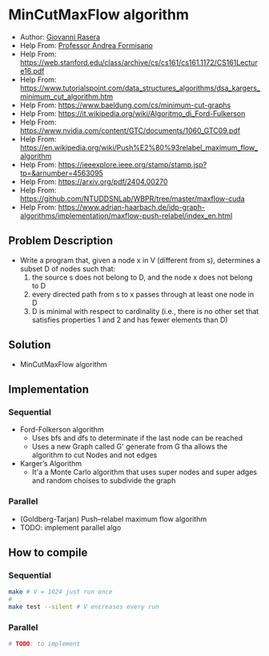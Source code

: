 # MinCutMaxFlow algorithm
- Author: [Giovanni Rasera](https://github.com/GiovanniRaseraF)
- Help From: [Professor Andrea Formisano](https://users.dimi.uniud.it/~andrea.formisano/)
- Help From: https://web.stanford.edu/class/archive/cs/cs161/cs161.1172/CS161Lecture16.pdf
- Help From: https://www.tutorialspoint.com/data_structures_algorithms/dsa_kargers_minimum_cut_algorithm.htm
- Help From: https://www.baeldung.com/cs/minimum-cut-graphs
- Help From: https://it.wikipedia.org/wiki/Algoritmo_di_Ford-Fulkerson
- Help From: https://www.nvidia.com/content/GTC/documents/1060_GTC09.pdf
- Help From: https://en.wikipedia.org/wiki/Push%E2%80%93relabel_maximum_flow_algorithm
- Help From: https://ieeexplore.ieee.org/stamp/stamp.jsp?tp=&arnumber=4563095
- Help From: https://arxiv.org/pdf/2404.00270
- Help From: https://github.com/NTUDDSNLab/WBPR/tree/master/maxflow-cuda
- Help From: https://www.adrian-haarbach.de/idp-graph-algorithms/implementation/maxflow-push-relabel/index_en.html

## Problem Description
- Write a program that, given a node x in V (different from s), determines a subset D of nodes such that: 
    1.  the source s does not belong to D, and the node x does not belong to D 
    2. every directed path from s to x passes through at least one node in D 
    3. D is minimal with respect to cardinality 
      (i.e., there is no other set that satisfies properties 1 and 2 and has fewer elements than D)

## Solution
- MinCutMaxFlow algorithm

## Implementation
### Sequential 
- Ford-Folkerson algorithm
    - Uses bfs and dfs to determinate if the last node can be reached
    - Uses a new Graph called G' generate from G tha allows the algorithm to cut Nodes and not edges
- Karger’s Algorithm
    - It'a a Monte Carlo algorithm that uses super nodes and super adges and random choises to subdivide the graph

### Parallel
- (Goldberg-Tarjan) Push–relabel maximum flow algorithm
- TODO: implement parallel algo


## How to compile
### Sequential
```bash
make # V = 1024 just run once
#
make test --silent # V encreases every run
```
### Parallel
```bash
# TODO: to implement
```
